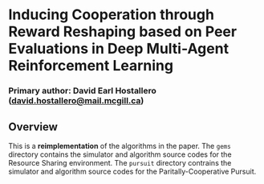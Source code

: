 
# Inducing Cooperation through Reward Reshaping based on Peer Evaluations in Deep Multi-Agent Reinforcement Learning

### Primary author: David Earl Hostallero (david.hostallero@mail.mcgill.ca) 

## Overview
This is a **reimplementation** of the algorithms in the paper. The `gems` directory contains the simulator and algorithm source codes for the Resource Sharing environment. The `pursuit` directory contrains the simulator and algorithm source codes for the Paritally-Cooperative Pursuit.